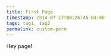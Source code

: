 ```yaml
---
title: First Page
timestamp: 2014-07-27T00:26:45-04:00
tags: tag1, tag2
permalink: custom-perm
---
```


Hey page!
